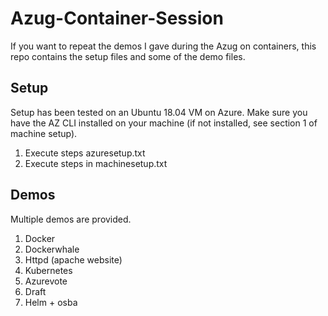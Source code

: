 # Azug-Container-Session
If you want to repeat the demos I gave during the Azug on containers, this repo contains the setup files and some of the demo files. 

## Setup
Setup has been tested on an Ubuntu 18.04 VM on Azure. Make sure you have the AZ CLI installed on your machine (if not installed, see section 1 of machine setup).
1. Execute steps azuresetup.txt
2. Execute steps in machinesetup.txt

## Demos
Multiple demos are provided. 

1. Docker
  1. Dockerwhale
  2. Httpd (apache website)
2. Kubernetes
  1. Azurevote
  2. Draft
  3. Helm + osba

